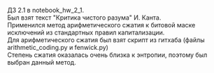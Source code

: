 ДЗ 2.1 в notebook_hw_2_1.  
Был взят текст "Критика чистого разума" И. Канта.  
Применился метод арифметического сжатия к битовой маске исключений из стандартных правил капитализации.   
Для арифметического сжатия был взят скрипт из гитхаба (файлы arithmetic_coding.py и fenwick.py)  
Степень сжатия оказалась очень близка к энтропии, поэтому был выбран данный метод.  
